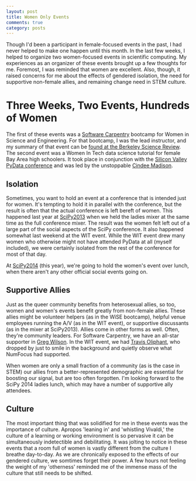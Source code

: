 ```yaml
---
layout: post
title: Women Only Events
comments: true
category: posts
---
```


Though I'd been a participant in female-focused events in the past, I had never 
helped to make one happen until this month.  In the last few weeks, I helped to 
organize two women-focused events in scientific computing.  My experiences as an 
organizer of these events brought up a few thoughts for me. Foremost, I was 
reminded that women are excellent. Also, though, it raised concerns for me about 
the effects of gendered isolation, the need for supportive non-female allies, 
and remaining change need in STEM culture.

# Three Weeks, Two Events, Hundreds of Women 

The first of these events was a [Software 
Carpentry](http://software-carpentry.org/ "Software Carpentry") bootcamp for 
Women in Science and Engineering. For that bootcamp, I was the lead instructor, 
and my summary of that event can be [found at the Berkeley Science 
Review](http://sciencereview.berkeley.edu/wise-athena-swifter-hermes/ "WiSE 
Summary"). The second event was a Women In Tech data science tutorial for female 
Bay Area high schoolers. It took place in conjunction with the [Silicon Valley 
PyData conference](http://pydata.org/sv2014 "PyData") and was led by the 
unstoppable [Cindee Madison](https://twitter.com/rgrrl "Cindee on Twitter").  

## Isolation

Sometimes, you want to hold an event at a conference that is intended just for 
women. It's tempting to hold it in parallel with the conference, but the result is 
often that the actual conference is left bereft of women. This happened last 
year at [SciPy2013](http://conference.scipy.org/scipy2013/ "SciPy2013") when we 
held the ladies mixer at the same time as the full conference mixer. The result 
was the women felt left out of a large part of the social aspects of the SciPy 
conference. It also happened somewhat last weekend at the WIT event. While the 
WIT event drew many women who otherwise might not have attended PyData at all 
(myself included), we were certainly isolated from the rest of the conference 
for most of that day. 

At [SciPy2014](http://conference.scipy.org/scipy2014/ "SciPy2014") (this year), 
we're going to hold the women's event over lunch, when there aren't any other 
official social events going on. 

## Supportive Allies

Just as the queer community benefits from heterosexual allies, so too, women and 
women's events benefit greatly from non-female allies. These allies might be 
volunteer helpers (as in the WiSE bootcamp), helpful venue employees running the 
A/V (as in the WIT event), or supportive discussants (as in the mixer at 
SciPy2013). Allies come in other forms as well. Often, they're community 
leaders. For Software Carpentry, we have an all-star supporter in [Greg 
Wilson](http://third-bit.com/ "Greg"). 
In the WIT event, we had [Travis 
Oliphant](http://technicaldiscovery.blogspot.com/ "Travis"), who dropped by just to smile in the 
background and quietly observe what NumFocus had supported.

When women are only a small fraction of a community (as is the case in STEM) our 
allies from a better-represented demographic are essential for boosting our 
signal, but are too often forgotten. I'm looking forward to the SciPy 2014 
ladies lunch, which may have a number of supportive ally attendees. 


## Culture

The most important thing that was solidified for me in these events was the 
importance of culture. Apropos 'leaning in' and 'whistling Vivaldi,' the culture 
of a learning or working environment is so pervasive it can be simultaneously 
indetectible and debilitating.  It was jolting to notice in these events that a 
room full of women is vastly different from the culture I breathe day-to-day. As 
we are chronically exposed to the effects of our gendered culture, we somtimes 
forget their power. A few hours not feeling the weight of my 'otherness' 
reminded me of the immense mass of the culture that still needs to be shifted.
